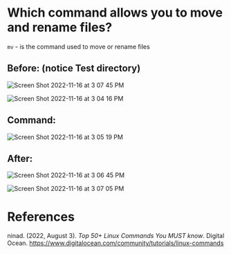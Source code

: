 # Which command allows you to move and rename files? 

<code>mv</code> - is the command used to move or rename files 

## Before: (notice Test directory) 
![Screen Shot 2022-11-16 at 3 07 45 PM](https://user-images.githubusercontent.com/109105989/202283455-8b40add8-7fe3-4031-8b6a-7e0e6c44ab9b.png)

![Screen Shot 2022-11-16 at 3 04 16 PM](https://user-images.githubusercontent.com/109105989/202282829-7cc164c3-78ae-49dd-aa04-ffc6d6590993.png)

## Command: 
![Screen Shot 2022-11-16 at 3 05 19 PM](https://user-images.githubusercontent.com/109105989/202283035-cbb10691-863f-4d50-bb01-489009b93f51.png)

## After: 
![Screen Shot 2022-11-16 at 3 06 45 PM](https://user-images.githubusercontent.com/109105989/202283276-34513150-f354-4532-b8df-7dba539af07b.png)

![Screen Shot 2022-11-16 at 3 07 05 PM](https://user-images.githubusercontent.com/109105989/202283336-7ee5427b-962f-4e94-acc4-bd26555b9830.png)



# References 
ninad. (2022, August 3). *Top 50+ Linux Commands You MUST know*. Digital Ocean. <https://www.digitalocean.com/community/tutorials/linux-commands> 
